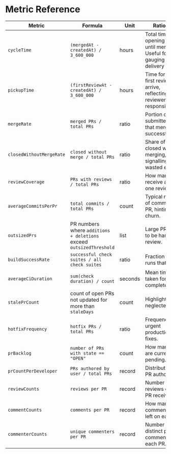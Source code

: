 # Metric Reference

| Metric | Formula | Unit | Rationale |
| --- | --- | --- | --- |
| `cycleTime` | `(mergedAt - createdAt) / 3_600_000` | hours | Total time from opening a PR until merge. Useful for gauging delivery speed. |
| `pickupTime` | `(firstReviewAt - createdAt) / 3_600_000` | hours | Time for the first review to arrive, reflecting reviewer responsiveness. |
| `mergeRate` | `merged PRs / total PRs` | ratio | Portion of submitted PRs that merge successfully. |
| `closedWithoutMergeRate` | `closed without merge / total PRs` | ratio | Share of PRs closed without merging, signalling wasted effort. |
| `reviewCoverage` | `PRs with reviews / total PRs` | ratio | How many PRs receive at least one review. |
| `averageCommitsPerPr` | `total commits / total PRs` | count | Typical number of commits per PR, hinting at churn. |
| `outsizedPrs` | PR numbers where `additions + deletions` exceed `outsizedThreshold` | list | Large PRs tend to be harder to review. |
| `buildSuccessRate` | `successful check suites / all check suites` | ratio | Fraction of CI runs that pass. |
| `averageCiDuration` | `sum(check duration) / count` | seconds | Mean time taken for CI to complete. |
| `stalePrCount` | count of open PRs not updated for more than `staleDays` | count | Highlights neglected work. |
| `hotfixFrequency` | `hotfix PRs / total PRs` | ratio | Frequency of urgent production fixes. |
| `prBacklog` | `number of PRs with state == "OPEN"` | count | How many PRs are currently pending. |
| `prCountPerDeveloper` | `PRs authored by user / total PRs` | record | Distribution of PR authorship. |
| `reviewCounts` | `reviews per PR` | record | Number of reviews each PR received. |
| `commentCounts` | `comments per PR` | record | How many comments were left on each PR. |
| `commenterCounts` | `unique commenters per PR` | record | Number of distinct people commenting on each PR. |
